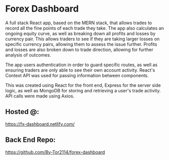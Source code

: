 # Forex Dashboard

A full stack React app, based on the MERN stack, that allows trades to record all the fine points of each trade they take. The app also calculates an ongoing equity curve, as well as breaking down all profits and losses by currency pair. This allows traders to see if they are taking larger losses on specific currency pairs, allowing them to assess the issue further. Profits and losses are also broken down to trade direction, allowing for further analysis of outcomes.

The app users authentication in order to guard specific routes, as well as ensuring traders are only able to see their own account activity. React's Context API was used for passing information between components.

This was created using React for the front end, Express for the server side logic, as well as MongoDB for storing and retrieving a user's trade activity. API calls were made using Axios.

## Hosted @:

https://fx-dashboard.netlify.com/

## Back End Repo:

https://github.com/By-Tor2114/forex-dashboard
